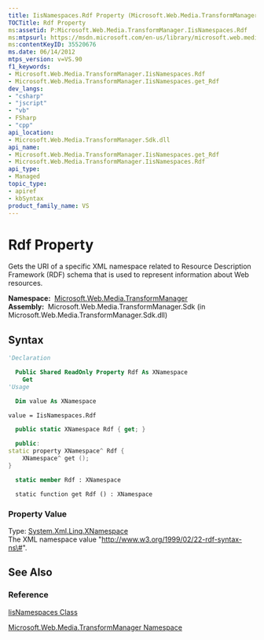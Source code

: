```yaml
---
title: IisNamespaces.Rdf Property (Microsoft.Web.Media.TransformManager)
TOCTitle: Rdf Property
ms:assetid: P:Microsoft.Web.Media.TransformManager.IisNamespaces.Rdf
ms:mtpsurl: https://msdn.microsoft.com/en-us/library/microsoft.web.media.transformmanager.iisnamespaces.rdf(v=VS.90)
ms:contentKeyID: 35520676
ms.date: 06/14/2012
mtps_version: v=VS.90
f1_keywords:
- Microsoft.Web.Media.TransformManager.IisNamespaces.Rdf
- Microsoft.Web.Media.TransformManager.IisNamespaces.get_Rdf
dev_langs:
- "csharp"
- "jscript"
- "vb"
- FSharp
- "cpp"
api_location:
- Microsoft.Web.Media.TransformManager.Sdk.dll
api_name:
- Microsoft.Web.Media.TransformManager.IisNamespaces.get_Rdf
- Microsoft.Web.Media.TransformManager.IisNamespaces.Rdf
api_type:
- Managed
topic_type:
- apiref
- kbSyntax
product_family_name: VS
---
```


# Rdf Property

Gets the URI of a specific XML namespace related to Resource Description Framework (RDF) schema that is used to represent information about Web resources.

**Namespace:**  [Microsoft.Web.Media.TransformManager](microsoft-web-media-transformmanager-namespace.md)  
**Assembly:**  Microsoft.Web.Media.TransformManager.Sdk (in Microsoft.Web.Media.TransformManager.Sdk.dll)

## Syntax

```vb
'Declaration

  Public Shared ReadOnly Property Rdf As XNamespace
    Get
'Usage

  Dim value As XNamespace

value = IisNamespaces.Rdf
```

```csharp
  public static XNamespace Rdf { get; }
```

```cpp
  public:
static property XNamespace^ Rdf {
    XNamespace^ get ();
}
```

``` fsharp
  static member Rdf : XNamespace
```

```jscript
  static function get Rdf () : XNamespace
```

### Property Value

Type: [System.Xml.Linq.XNamespace](https://msdn.microsoft.com/library/bb291898)  
The XML namespace value "http://www.w3.org/1999/02/22-rdf-syntax-ns\#".  

## See Also

### Reference

[IisNamespaces Class](iisnamespaces-class-microsoft-web-media-transformmanager.md)

[Microsoft.Web.Media.TransformManager Namespace](microsoft-web-media-transformmanager-namespace.md)

